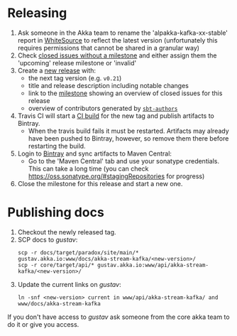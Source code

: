 # Releasing

1. Ask someone in the Akka team to rename the 'alpakka-kafka-xx-stable' report in [WhiteSource](https://saas.whitesourcesoftware.com) to reflect the latest version (unfortunately this requires permissions that cannot be shared in a granular way)
1. Check [closed issues without a milestone](https://github.com/akka/reactive-kafka/issues?utf8=%E2%9C%93&q=is%3Aissue%20is%3Aclosed%20no%3Amilestone) and either assign them the 'upcoming' release milestone or 'invalid'
1. Create a [new release](https://github.com/akka/reactive-kafka/releases/new) with:
    * the next tag version (e.g. `v0.21`)
    * title and release description including notable changes
    * link to the [milestone](https://github.com/akka/eactive-kafka/milestones) showing an overview of closed issues for this release
    * overview of contributors generated by [`sbt-authors`](https://github.com/2m/authors)
1. Travis CI will start a [CI build](https://travis-ci.org/akka/reactive-kafka/builds) for the new tag and publish artifacts to Bintray.
    * When the travis build fails it must be restarted. Artifacts may already have been pushed to Bintray, however, so remove them there before restarting the build.
1. Login to [Bintray](https://bintray.com/akka/maven/alpakka-kafka) and sync artifacts to Maven Central:
    * Go to the 'Maven Central' tab and use your sonatype credentials. This can take a long time (you can check https://oss.sonatype.org/#stagingRepositories for progress)
1. Close the milestone for this release and start a new one.

# Publishing docs

1. Checkout the newly released tag.
1. SCP docs to *gustav*:
    ```
    scp -r docs/target/paradox/site/main/* gustav.akka.io:www/docs/akka-stream-kafka/<new-version>/
    scp -r core/target/api/* gustav.akka.io:www/api/akka-stream-kafka/<new-version>/
    ```
1. Update the current links on *gustav*:
    ```
    ln -snf <new-version> current in www/api/akka-stream-kafka/ and www/docs/akka-stream-kafka
    ```

If you don't have access to *gustav* ask someone from the core akka team to do it or give you access.
